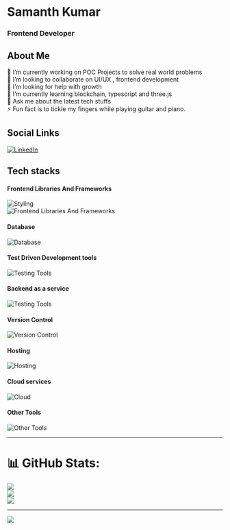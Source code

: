 

<h1> Samanth Kumar</h1>
<h3>Frontend Developer</h2>


<h2>About Me </h2> 
🔭 I’m currently working on POC Projects to solve real world problems<br>👯 I’m looking to collaborate on UI/UX , frontend development<br>🤝 I’m looking for help with growth <br>🌱 I’m currently learning blockchain, typescript and three.js<br>💬 Ask me about the latest tech stuffs<br>⚡ Fun fact is to tickle my fingers while playing guitar and piano.


<h2>Social Links </h2> 

[![LinkedIn](https://img.shields.io/badge/LinkedIn-%230077B5.svg?logo=linkedin&logoColor=white)](https://linkedin.com/in/samanth-kumar-sg) 
<br>

<h2> Tech stacks</h2> 

<h4>Frontend Libraries And Frameworks</h4>

![Styling](https://skillicons.dev/icons?i=html,css,tailwind,bootstrap,sass,materialui,styledcomponents)<br>
![Frontend Libraries And Frameworks](https://skillicons.dev/icons?i=js,ts,react,redux,nextjs,svelte,vue,nodejs,expressjs,jquery) 
<br>

<h4>Database</h4>

![Database](https://skillicons.dev/icons?i=mongodb,mysql,postgres)
<br>

<h4>Test Driven Development tools </h4>

![Testing Tools](https://skillicons.dev/icons?i=jest)
<br>

<h4>Backend as a service </h4>

![Testing Tools](https://skillicons.dev/icons?i=appwrite,prisma)
<br>

<h4>Version Control</h4>

![Version Control](https://skillicons.dev/icons?i=git,github)
<br>

<h4>Hosting</h4>

![Hosting](https://skillicons.dev/icons?i=heroku,netlify,vercel,nginx,aws)
<br>

<h4>Cloud services</h4>

![Cloud](https://skillicons.dev/icons?i=aws,docker,gcp)
<br>

<h4>Other Tools</h4>

![Other Tools](https://skillicons.dev/icons?i=postman,figma,xd)
<br>





<hr/>


# 📊 GitHub Stats:
![](https://github-readme-stats.vercel.app/api?username=Samanthkumarsg&theme=radical&hide_border=false&include_all_commits=true&count_private=true)<br/>
![](https://github-readme-streak-stats.herokuapp.com/?user=Samanthkumarsg&theme=radical&hide_border=false)<br/>
![](https://github-readme-stats.vercel.app/api/top-langs/?username=Samanthkumarsg&theme=radical&hide_border=false&include_all_commits=true&count_private=true&layout=compact)


---
[![](https://visitcount.itsvg.in/api?id=Samanthkumarsg&icon=5&color=0)](https://visitcount.itsvg.in)

<!-- Proudly created with GPRM ( https://gprm.itsvg.in ) -->
